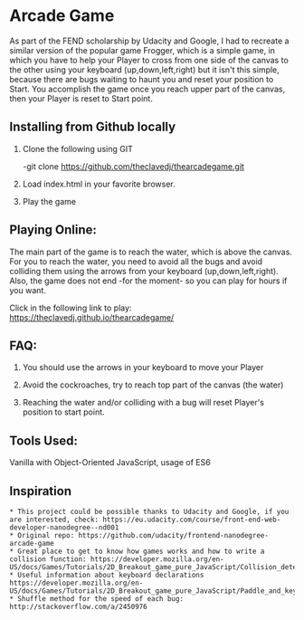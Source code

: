 # Arcade Game

As part of the FEND scholarship by Udacity and Google, I had to recreate a similar version of the popular game Frogger, which is a simple game, in which you have to help your Player to cross from one side of the canvas to the other using your keyboard (up,down,left,right) but it isn't this simple, because there are bugs waiting to haunt you and reset your position to Start. You accomplish the game once you reach upper part of the canvas, then your Player is reset to Start point.

## Installing from Github locally

1. Clone the following using GIT
   
	-git clone https://github.com/theclavedj/thearcadegame.git

2. Load index.html in your favorite browser.

3. Play the game


## Playing Online:

The main part of the game is to reach the water, which is above the canvas. For you to reach the water, you need to avoid all the bugs and avoid colliding them using the arrows from your keyboard (up,down,left,right). Also, the game does not end -for the moment- so you can play for hours if you want.
 
Click in the following link to play: https://theclavedj.github.io/thearcadegame/

## FAQ:

1. You should use the arrows in your keyboard to move your Player

2. Avoid the cockroaches, try to reach top part of the canvas (the water)

3. Reaching the water and/or colliding with a bug will reset Player's position to start point.

## Tools Used: 

Vanilla with Object-Oriented JavaScript, usage of ES6

## Inspiration

	* This project could be possible thanks to Udacity and Google, if you are interested, check: https://eu.udacity.com/course/front-end-web-developer-nanodegree--nd001
	* Original repo: https://github.com/udacity/frontend-nanodegree-arcade-game
	* Great place to get to know how games works and how to write a collision function: https://developer.mozilla.org/en-US/docs/Games/Tutorials/2D_Breakout_game_pure_JavaScript/Collision_detection
	* Useful information about keyboard declarations https://developer.mozilla.org/en-US/docs/Games/Tutorials/2D_Breakout_game_pure_JavaScript/Paddle_and_keyboard_controls
	* Shuffle method for the speed of each bug: http://stackoverflow.com/a/2450976